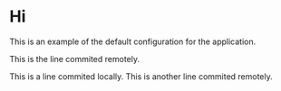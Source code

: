 # Hi
 
This is an example of the default configuration for the application. 

This is the line commited remotely. 

This is a line commited locally. 
This is another line commited remotely.
